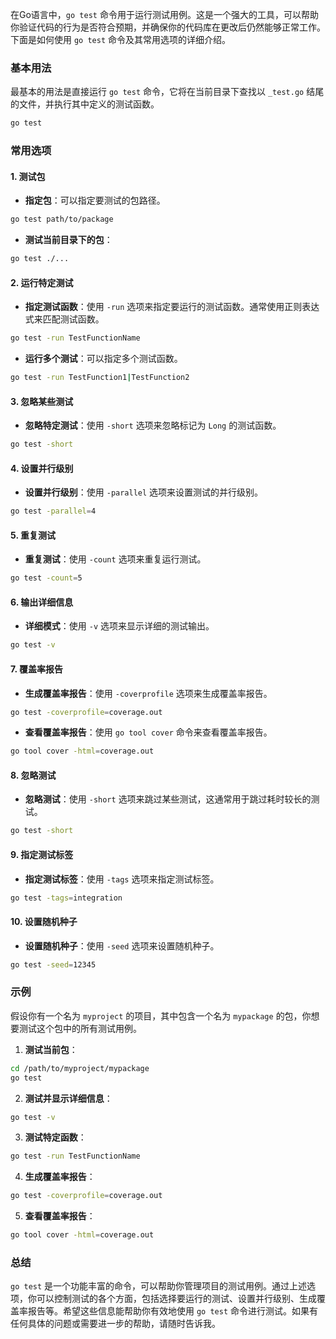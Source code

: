 在Go语言中，`go test` 命令用于运行测试用例。这是一个强大的工具，可以帮助你验证代码的行为是否符合预期，并确保你的代码库在更改后仍然能够正常工作。下面是如何使用 `go test` 命令及其常用选项的详细介绍。

### 基本用法

最基本的用法是直接运行 `go test` 命令，它将在当前目录下查找以 `_test.go` 结尾的文件，并执行其中定义的测试函数。

```sh
go test
```

### 常用选项

#### 1. 测试包

- **指定包**：可以指定要测试的包路径。

```sh
go test path/to/package
```

- **测试当前目录下的包**：

```sh
go test ./...
```

#### 2. 运行特定测试

- **指定测试函数**：使用 `-run` 选项来指定要运行的测试函数。通常使用正则表达式来匹配测试函数。

```sh
go test -run TestFunctionName
```

- **运行多个测试**：可以指定多个测试函数。

```sh
go test -run TestFunction1|TestFunction2
```

#### 3. 忽略某些测试

- **忽略特定测试**：使用 `-short` 选项来忽略标记为 `Long` 的测试函数。

```sh
go test -short
```

#### 4. 设置并行级别

- **设置并行级别**：使用 `-parallel` 选项来设置测试的并行级别。

```sh
go test -parallel=4
```

#### 5. 重复测试

- **重复测试**：使用 `-count` 选项来重复运行测试。

```sh
go test -count=5
```

#### 6. 输出详细信息

- **详细模式**：使用 `-v` 选项来显示详细的测试输出。

```sh
go test -v
```

#### 7. 覆盖率报告

- **生成覆盖率报告**：使用 `-coverprofile` 选项来生成覆盖率报告。

```sh
go test -coverprofile=coverage.out
```

- **查看覆盖率报告**：使用 `go tool cover` 命令来查看覆盖率报告。

```sh
go tool cover -html=coverage.out
```

#### 8. 忽略测试

- **忽略测试**：使用 `-short` 选项来跳过某些测试，这通常用于跳过耗时较长的测试。

```sh
go test -short
```

#### 9. 指定测试标签

- **指定测试标签**：使用 `-tags` 选项来指定测试标签。

```sh
go test -tags=integration
```

#### 10. 设置随机种子

- **设置随机种子**：使用 `-seed` 选项来设置随机种子。

```sh
go test -seed=12345
```

### 示例

假设你有一个名为 `myproject` 的项目，其中包含一个名为 `mypackage` 的包，你想要测试这个包中的所有测试用例。

1. **测试当前包**：

```sh
cd /path/to/myproject/mypackage
go test
```

2. **测试并显示详细信息**：

```sh
go test -v
```

3. **测试特定函数**：

```sh
go test -run TestFunctionName
```

4. **生成覆盖率报告**：

```sh
go test -coverprofile=coverage.out
```

5. **查看覆盖率报告**：

```sh
go tool cover -html=coverage.out
```

### 总结

`go test` 是一个功能丰富的命令，可以帮助你管理项目的测试用例。通过上述选项，你可以控制测试的各个方面，包括选择要运行的测试、设置并行级别、生成覆盖率报告等。希望这些信息能帮助你有效地使用 `go test` 命令进行测试。如果有任何具体的问题或需要进一步的帮助，请随时告诉我。